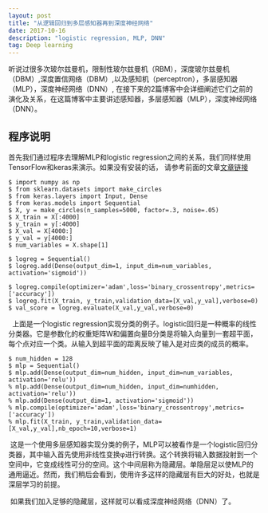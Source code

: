 ```yaml
---
layout: post
title: "从逻辑回归到多层感知器再到深度神经网络"
date: 2017-10-16 
description: "logistic regression, MLP, DNN"
tag: Deep learning 
---   
```

  听说过很多次玻尔兹曼机，限制性玻尔兹曼机（RBM），深度玻尔兹曼机（DBM）,深度置信网络（DBM）,以及感知机（perceptron），多层感知器（MLP），深度神经网络（DNN）,
在接下来的2篇博客中会详细阐述它们之前的演化及关系，在这篇博客中主要讲述感知器，多层感知器（MLP），深度神经网络（DNN）。

## 程序说明
  
  首先我们通过程序去理解MLP和logistic regression之间的关系，我们同样使用TensorFlow和keras来演示。如果没有安装的话，
  请参考前面的文章[文章链接](http://xujingxu.cn/2017/10/ubuntu14.04%E9%85%8D%E7%BD%AEtensorflow%E5%92%8Ckeras/)

	$ import numpy as np
	$ from sklearn.datasets import make_circles
	$ from keras.layers import Input, Dense
	$ from keras.models import Sequential
	$ X, y = make_circles(n_samples=5000, factor=.3, noise=.05)
	$ X_train = X[:4000]
	$ y_train = y[:4000]
	$ X_val = X[4000:]
	$ y_val = y[4000:]
	$ num_variables = X.shape[1]
	
	$ logreg = Sequential()
	$ logreg.add(Dense(output_dim=1, input_dim=num_variables, activation='sigmoid'))
	
	$ logreg.compile(optimizer='adam',loss='binary_crossentropy',metrics=['accuracy'])
	$ logreg.fit(X_train, y_train,validation_data=[X_val,y_val],verbose=0)
	$ val_score = logreg.evaluate(X_val,y_val,verbose=0)
  
   上面是一个logistic regression实现分类的例子。logistic回归是一种概率的线性分类器。它是参数化的权重矩阵W和偏置向量B分类是将输入向量到一套超平面，每个点对应一个类。从输入到超平面的距离反映了输入是对应类的成员的概率。
   
 	$ num_hidden = 128
 	$ mlp = Sequential()
	$ mlp.add(Dense(output_dim=num_hidden, input_dim=num_variables, activation='relu'))
	% mlp.add(Dense(output_dim=num_hidden, input_dim=numhidden, activation='relu'))
	% mlp.add(Dense(output_dim=1, activation='sigmoid'))
	% mlp.compile(optimizer='adam',loss='binary_crossentropy',metrics=['accuracy'])
	% mlp.fit(X_train, y_train,validation_data=[X_val,y_val],nb_epoch=10,verbose=1)
	
  这是一个使用多层感知器实现分类的例子，MLP可以被看作是一个logistic回归分类器，其中输入首先使用非线性变换φ进行转换。这个转换将输入数据投射到一个空间中，它变成线性可分的空间。这个中间层称为隐藏层。单隐层足以使MLP的通用逼近。然而，我们稍后会看到，使用许多这样的隐藏层有巨大的好处，也就是深层学习的前提。
  
  如果我们加入足够的隐藏层，这样就可以看成深度神经网络（DNN）了。
	
	
  

	
	
  
	
  
  
